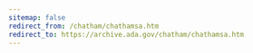 ```yaml
---
sitemap: false 
redirect_from: /chatham/chathamsa.htm 
redirect_to: https://archive.ada.gov/chatham/chathamsa.htm 
---
```

